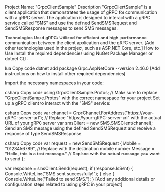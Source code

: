 Project Name: "GrpcClientSample"
Description
"GrpcClientSample" is a client application that demonstrates the usage of gRPC for communication with a gRPC server. The application is designed to interact with a gRPC service called "SMS" and use the defined SendSMSRequest and SendSMSResponse messages to send SMS messages.

Technologies Used
gRPC: Utilized for efficient and high-performance communication between the client application and the gRPC server.
[Add other technologies used in the project, such as ASP.NET Core, etc.]
How to Use
Install the required dependencies using NuGet Package Manager or dotnet CLI:

lua
Copy code
dotnet add package Grpc.AspNetCore --version 2.46.0
[Add instructions on how to install other required dependencies]

Import the necessary namespaces in your code:

csharp
Copy code
using GrpcClientSample.Protos; // Make sure to replace "GrpcClientSample.Protos" with the correct namespace for your project
Set up a gRPC client to interact with the "SMS" service:

csharp
Copy code
var channel = GrpcChannel.ForAddress("https://your-gRPC-server-url"); // Replace "https://your-gRPC-server-url" with the actual URL of your gRPC server
var smsClient = new SMS.SMSClient(channel);
Send an SMS message using the defined SendSMSRequest and receive a response of type SendSMSResponse:

csharp
Copy code
var request = new SendSMSRequest
{
    Mobile = "0123456789", // Replace with the destination mobile number
    Message = "Hello, this is a test message." // Replace with the actual message you want to send
};

var response = smsClient.Send(request);
if (response.IsSent)
{
    Console.WriteLine("SMS sent successfully!");
}
else
{
    Console.WriteLine("Failed to send SMS.");
}
[Add any additional details or configuration steps related to using gRPC in your project]

